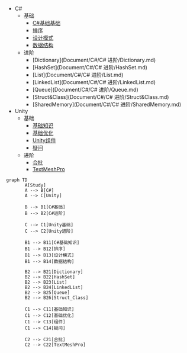- C#
  - 基础
    - [C#基础基础](Document/C#/C#基础知识.md)
    - [排序](Document/C#/排序.md)
    - [设计模式](Document/C#/设计模式.md)
    - [数据结构](Document/C#/数据结构.md)
  - 进阶
    - [Dictionary](Document/C#/C# 进阶/Dictionary.md)
    - [HashSet](Document/C#/C# 进阶/HashSet.md)
    - [List](Document/C#/C# 进阶/List.md)
    - [LinkedList](Document/C#/C# 进阶/LinkedList.md)
    - [Queue](Document/C#/C# 进阶/Queue.md)
    - [Struct&Class](Document/C#/C# 进阶/Struct&Class.md)
    - [SharedMemory](Document/C#/C# 进阶/SharedMemory.md)
- Unity
  - 基础
    - [基础知识](Document/Unity/Unity基础知识.md)
    - [基础优化](Document/Unity/Unity基础优化.md)
    - [Unity组件](Document/Unity/Unity组件.md)
    - [疑问](Document/Unity/疑问.md)
  - 进阶
    - [合批](Document/进阶/合批.md)
    - [TextMeshPro](Document/Unity/进阶/TextMeshPro.md)

```mermaid
graph TD
       A[Study] 
       A --> B[C#]
       A --> C[Unity]
       
       B --> B1[C#基础]
       B --> B2[C#进阶]
       
       C --> C1[Unity基础]
       C --> C2[Unity进阶]
       
       B1 --> B11[C#基础知识]
       B1 --> B12[排序]
       B1 --> B13[设计模式]
       B1 --> B14[数据结构]
       
       B2 --> B21[Dictionary]
       B2 --> B22[HashSet]
       B2 --> B23[List]
       B2 --> B24[LinkedList]
       B2 --> B25[Queue]
       B2 --> B26[Struct_Class]
       
       C1 --> C11[基础知识]
       C1 --> C12[基础优化]
       C1 --> C13[组件]
       C1 --> C14[疑问]
       
       C2 --> C21[合批]
       C2 --> C22[TextMeshPro]
```
